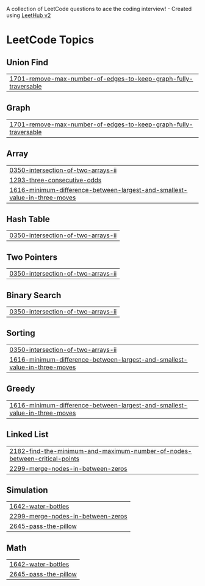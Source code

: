 A collection of LeetCode questions to ace the coding interview! - Created using [LeetHub v2](https://github.com/arunbhardwaj/LeetHub-2.0)
<!---LeetCode Topics Start-->
# LeetCode Topics
## Union Find
|  |
| ------- |
| [1701-remove-max-number-of-edges-to-keep-graph-fully-traversable](https://github.com/Divyanshu9794/LeetcodePotd/tree/master/1701-remove-max-number-of-edges-to-keep-graph-fully-traversable) |
## Graph
|  |
| ------- |
| [1701-remove-max-number-of-edges-to-keep-graph-fully-traversable](https://github.com/Divyanshu9794/LeetcodePotd/tree/master/1701-remove-max-number-of-edges-to-keep-graph-fully-traversable) |
## Array
|  |
| ------- |
| [0350-intersection-of-two-arrays-ii](https://github.com/Divyanshu9794/LeetcodePotd/tree/master/0350-intersection-of-two-arrays-ii) |
| [1293-three-consecutive-odds](https://github.com/Divyanshu9794/LeetcodePotd/tree/master/1293-three-consecutive-odds) |
| [1616-minimum-difference-between-largest-and-smallest-value-in-three-moves](https://github.com/Divyanshu9794/LeetcodePotd/tree/master/1616-minimum-difference-between-largest-and-smallest-value-in-three-moves) |
## Hash Table
|  |
| ------- |
| [0350-intersection-of-two-arrays-ii](https://github.com/Divyanshu9794/LeetcodePotd/tree/master/0350-intersection-of-two-arrays-ii) |
## Two Pointers
|  |
| ------- |
| [0350-intersection-of-two-arrays-ii](https://github.com/Divyanshu9794/LeetcodePotd/tree/master/0350-intersection-of-two-arrays-ii) |
## Binary Search
|  |
| ------- |
| [0350-intersection-of-two-arrays-ii](https://github.com/Divyanshu9794/LeetcodePotd/tree/master/0350-intersection-of-two-arrays-ii) |
## Sorting
|  |
| ------- |
| [0350-intersection-of-two-arrays-ii](https://github.com/Divyanshu9794/LeetcodePotd/tree/master/0350-intersection-of-two-arrays-ii) |
| [1616-minimum-difference-between-largest-and-smallest-value-in-three-moves](https://github.com/Divyanshu9794/LeetcodePotd/tree/master/1616-minimum-difference-between-largest-and-smallest-value-in-three-moves) |
## Greedy
|  |
| ------- |
| [1616-minimum-difference-between-largest-and-smallest-value-in-three-moves](https://github.com/Divyanshu9794/LeetcodePotd/tree/master/1616-minimum-difference-between-largest-and-smallest-value-in-three-moves) |
## Linked List
|  |
| ------- |
| [2182-find-the-minimum-and-maximum-number-of-nodes-between-critical-points](https://github.com/Divyanshu9794/LeetcodePotd/tree/master/2182-find-the-minimum-and-maximum-number-of-nodes-between-critical-points) |
| [2299-merge-nodes-in-between-zeros](https://github.com/Divyanshu9794/LeetcodePotd/tree/master/2299-merge-nodes-in-between-zeros) |
## Simulation
|  |
| ------- |
| [1642-water-bottles](https://github.com/Divyanshu9794/LeetcodePotd/tree/master/1642-water-bottles) |
| [2299-merge-nodes-in-between-zeros](https://github.com/Divyanshu9794/LeetcodePotd/tree/master/2299-merge-nodes-in-between-zeros) |
| [2645-pass-the-pillow](https://github.com/Divyanshu9794/LeetcodePotd/tree/master/2645-pass-the-pillow) |
## Math
|  |
| ------- |
| [1642-water-bottles](https://github.com/Divyanshu9794/LeetcodePotd/tree/master/1642-water-bottles) |
| [2645-pass-the-pillow](https://github.com/Divyanshu9794/LeetcodePotd/tree/master/2645-pass-the-pillow) |
<!---LeetCode Topics End-->